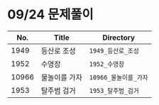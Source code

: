 # 09/24 문제풀이



| No.   | Title         | Directory             |
| ----- | ------------- | --------------------- |
| 1949  | 등산로 조성   | `1949_등산로_조성`    |
| 1952  | 수영장        | `1952_수영장`         |
| 10966 | 물놀이를 가자 | `10966_물놀이를_가자` |
| 1953  | 탈주범 검거   | `1953_탈주범_검거`    |

